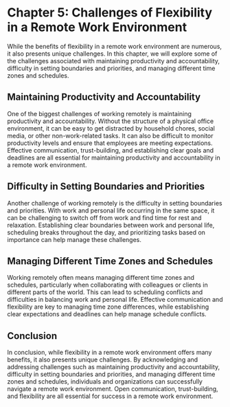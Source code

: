 Chapter 5: Challenges of Flexibility in a Remote Work Environment
=================================================================

While the benefits of flexibility in a remote work environment are numerous, it also presents unique challenges. In this chapter, we will explore some of the challenges associated with maintaining productivity and accountability, difficulty in setting boundaries and priorities, and managing different time zones and schedules.

Maintaining Productivity and Accountability
-------------------------------------------

One of the biggest challenges of working remotely is maintaining productivity and accountability. Without the structure of a physical office environment, it can be easy to get distracted by household chores, social media, or other non-work-related tasks. It can also be difficult to monitor productivity levels and ensure that employees are meeting expectations. Effective communication, trust-building, and establishing clear goals and deadlines are all essential for maintaining productivity and accountability in a remote work environment.

Difficulty in Setting Boundaries and Priorities
-----------------------------------------------

Another challenge of working remotely is the difficulty in setting boundaries and priorities. With work and personal life occurring in the same space, it can be challenging to switch off from work and find time for rest and relaxation. Establishing clear boundaries between work and personal life, scheduling breaks throughout the day, and prioritizing tasks based on importance can help manage these challenges.

Managing Different Time Zones and Schedules
-------------------------------------------

Working remotely often means managing different time zones and schedules, particularly when collaborating with colleagues or clients in different parts of the world. This can lead to scheduling conflicts and difficulties in balancing work and personal life. Effective communication and flexibility are key to managing time zone differences, while establishing clear expectations and deadlines can help manage schedule conflicts.

Conclusion
----------

In conclusion, while flexibility in a remote work environment offers many benefits, it also presents unique challenges. By acknowledging and addressing challenges such as maintaining productivity and accountability, difficulty in setting boundaries and priorities, and managing different time zones and schedules, individuals and organizations can successfully navigate a remote work environment. Open communication, trust-building, and flexibility are all essential for success in a remote work environment.
